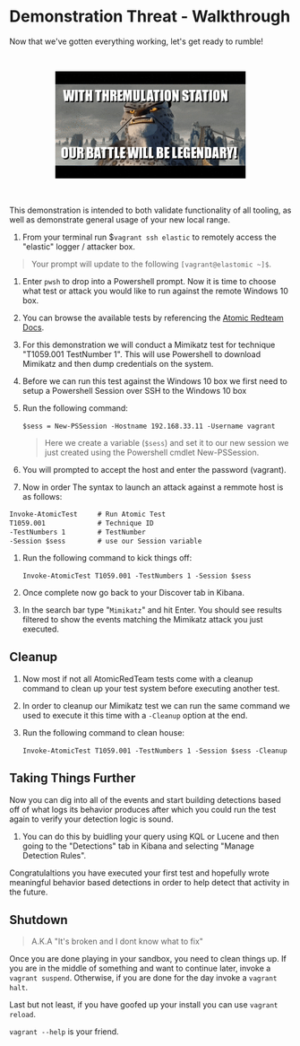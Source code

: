 # Demonstration Threat - Walkthrough

Now that we've gotten everything working, let's get ready to rumble!

<br>
<p align="center">
<img src="../images/ts-legendary.gif">
</p>
<br>

This demonstration is intended to both validate functionality of all tooling, as well as demonstrate general usage of your new local range.

1. From your terminal run $`vagrant ssh elastic` to remotely access the "elastic" logger / attacker box.

> Your prompt will update to the following `[vagrant@elastomic ~]$`.

1. Enter `pwsh` to drop into a Powershell prompt. Now it is time to choose what test or attack you would like to run against the remote Windows 10 box.

1. You can browse the available tests by referencing the [Atomic Redteam Docs](https://github.com/redcanaryco/atomic-red-team/blob/master/atomics/Indexes/Indexes-Markdown/windows-index.md).

1. For this demonstration we will conduct a Mimikatz test for technique "T1059.001 TestNumber 1". This will use Powershell to download Mimikatz and then dump credentials on the system.

1. Before we can run this test against the Windows 10 box we first need to setup a Powershell Session over SSH to the Windows 10 box

1. Run the following command:  

    `$sess = New-PSSession -Hostname 192.168.33.11 -Username vagrant`

    > Here we create a variable (`$sess`) and set it to our new session we just created using the Powershell cmdlet New-PSSession.

1. You will prompted to accept the host and enter the password (vagrant).

1. Now in order  The syntax to launch an attack against a remmote host is as follows:

```shell
Invoke-AtomicTest     # Run Atomic Test
T1059.001             # Technique ID
-TestNumbers 1        # TestNumber
-Session $sess        # use our Session variable
```

1. Run the following command to kick things off:

    `Invoke-AtomicTest T1059.001 -TestNumbers 1 -Session $sess`

1. Once complete now go back to your Discover tab in Kibana.

1. In the search bar type "`Mimikatz`" and hit Enter. You should see results filtered to show the events matching the Mimikatz attack you just executed.


## Cleanup


1. Now most if not all AtomicRedTeam tests come with a cleanup command to clean up your test system before executing another test.

1. In order to cleanup our Mimikatz test we can run the same command we used to execute it this time with a `-Cleanup` option at the end.

1. Run the following command to clean house:

    `Invoke-AtomicTest T1059.001 -TestNumbers 1 -Session $sess -Cleanup`


## Taking Things Further

Now you can dig into all of the events and start building detections based off of what logs its behavior produces after which you could run the test again to verify your detection logic is sound.

1. You can do this by buidling your query using KQL or Lucene and then going to the "Detections" tab in Kibana and selecting "Manage Detection Rules".

Congratulaltions you have executed your first test and hopefully wrote meaningful behavior based detections in order to help detect that activity in the future.


## Shutdown
> A.K.A "It's broken and I dont know what to fix"

Once you are done playing in your sandbox, you need to clean things up. If you are in the middle of something and want to continue later, invoke a `vagrant suspend`. Otherwise, if you are done for the day invoke a `vagrant halt`.

Last but not least, if you have goofed up your install you can use `vagrant reload`.

`vagrant --help` is your friend.

